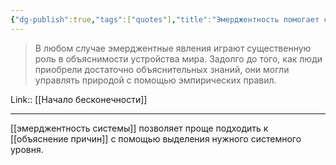 ```yaml
---
{"dg-publish":true,"tags":["quotes"],"title":"Эмерджентность помогает строить объяснения.","date":"2021-08-12T20:39:00+03:00","modified_at":"2022-06-08T22:27:41+03:00","permalink":"/quotes/202108122039/","dgHomeLink":false,"dgPassFrontmatter":true}
---
```




> В любом случае эмерджентные явления играют существенную роль в объяснимости устройства мира. Задолго до того, как люди приобрели достаточно объяснительных знаний, они могли управлять природой с помощью эмпирических правил.

Link:: [[Начало бесконечности]]

---

[[эмерджентность системы]] позволяет проще подходить к [[объяснение причин]] с помощью выделения нужного системного уровня.
